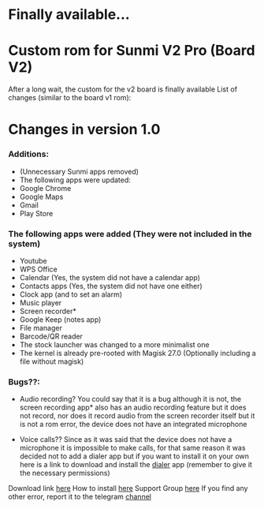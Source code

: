 # Finally available...
# Custom rom for Sunmi V2 Pro (Board V2)

After a long wait, the custom for the v2 board is finally available
List of changes (similar to the board v1 rom):

# Changes in version 1.0

### Additions:
- (Unnecessary Sunmi apps removed)
- The following apps were updated:
- Google Chrome
- Google Maps
- Gmail
- Play Store

### The following apps were added (They were not included in the system)

- Youtube
- WPS Office
- Calendar (Yes, the system did not have a calendar app)
- Contacts apps (Yes, the system did not have one either)
- Clock app (and to set an alarm)
- Music player
- Screen recorder*
- Google Keep (notes app)
- File manager
- Barcode/QR reader
- The stock launcher was changed to a more minimalist one
- The kernel is already pre-rooted with Magisk 27.0 (Optionally including a file without magisk)

### Bugs??:

- Audio recording?
You could say that it is a bug although
it is not, the screen recording app* also has an audio recording feature
but it does not record, nor does it record audio from the screen recorder itself
but it is not a rom error, the device does not have an integrated microphone

- Voice calls??
Since as it was said that the device does not have a microphone
it is impossible to make calls, for that same reason it was decided not to add a dialer app
but if you want to install it on your own here is a link to download and install the [dialer](https://www.mediafire.com/file/odi1djr9vl9wns9/Dialer.apk/file) app
(remember to give it the necessary permissions)


Download link [here](https://www.mediafire.com/file/tdpgl2ga9rtqavn/custom_board-v2.zip/file)
How to install [here](https://github.com/niko-forte/sunmi_mods/blob/main/tutorials/howtoinstallromv2pro.md)
Support Group [here](https://t.me/sunmi_mods_chat)
 If you find any other error, report it to the telegram [channel](https://t.me/sunmi_mods_chat)

